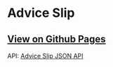 # Advice Slip
## [View on Github Pages](https://lemosleonardo.github.io/advice-slip/)
API: [Advice Slip JSON API](https://api.adviceslip.com/#endpoint-random)

